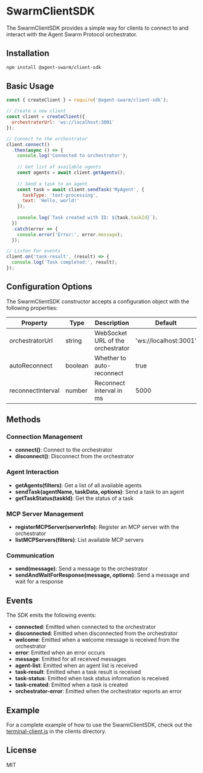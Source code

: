 # SwarmClientSDK

The SwarmClientSDK provides a simple way for clients to connect to and interact with the Agent Swarm Protocol orchestrator.

## Installation

```bash
npm install @agent-swarm/client-sdk
```

## Basic Usage

```javascript
const { createClient } = require('@agent-swarm/client-sdk');

// Create a new client
const client = createClient({
  orchestratorUrl: 'ws://localhost:3001'
});

// Connect to the orchestrator
client.connect()
  .then(async () => {
    console.log('Connected to orchestrator');
    
    // Get list of available agents
    const agents = await client.getAgents();
    
    // Send a task to an agent
    const task = await client.sendTask('MyAgent', {
      taskType: 'text-processing',
      text: 'Hello, world!'
    });
    
    console.log(`Task created with ID: ${task.taskId}`);
  })
  .catch(error => {
    console.error('Error:', error.message);
  });

// Listen for events
client.on('task-result', (result) => {
  console.log('Task completed:', result);
});
```

## Configuration Options

The SwarmClientSDK constructor accepts a configuration object with the following properties:

| Property | Type | Description | Default |
|----------|------|-------------|---------|
| orchestratorUrl | string | WebSocket URL of the orchestrator | 'ws://localhost:3001' |
| autoReconnect | boolean | Whether to auto-reconnect | true |
| reconnectInterval | number | Reconnect interval in ms | 5000 |

## Methods

### Connection Management

- **connect()**: Connect to the orchestrator
- **disconnect()**: Disconnect from the orchestrator

### Agent Interaction

- **getAgents(filters)**: Get a list of all available agents
- **sendTask(agentName, taskData, options)**: Send a task to an agent
- **getTaskStatus(taskId)**: Get the status of a task

### MCP Server Management

- **registerMCPServer(serverInfo)**: Register an MCP server with the orchestrator
- **listMCPServers(filters)**: List available MCP servers

### Communication

- **send(message)**: Send a message to the orchestrator
- **sendAndWaitForResponse(message, options)**: Send a message and wait for a response

## Events

The SDK emits the following events:

- **connected**: Emitted when connected to the orchestrator
- **disconnected**: Emitted when disconnected from the orchestrator
- **welcome**: Emitted when a welcome message is received from the orchestrator
- **error**: Emitted when an error occurs
- **message**: Emitted for all received messages
- **agent-list**: Emitted when an agent list is received
- **task-result**: Emitted when a task result is received
- **task-status**: Emitted when task status information is received
- **task-created**: Emitted when a task is created
- **orchestrator-error**: Emitted when the orchestrator reports an error

## Example

For a complete example of how to use the SwarmClientSDK, check out the [terminal-client.js](../../clients/terminal-client.js) in the clients directory.

## License

MIT 